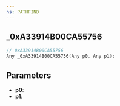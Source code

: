 ```yaml
---
ns: PATHFIND
---
```

## _0xA33914B00CA55756

```c
// 0xA33914B00CA55756
Any _0xA33914B00CA55756(Any p0, Any p1);
```

## Parameters
* **p0**:
* **p1**:
